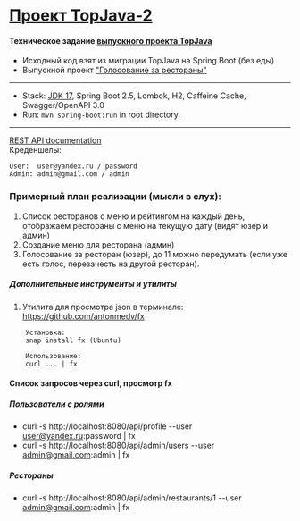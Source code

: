 [Проект TopJava-2](https://javaops.ru/view/topjava2)
===============================

#### Техническое задание [выпускного проекта TopJava](https://github.com/JavaOPs/topjava/blob/master/graduation.md)
- Исходный код взят из миграции TopJava на Spring Boot (без еды)
- Выпускной проект ["Голосование за рестораны"](https://github.com/Th0rn-dev/diploma)

-------------------------------------------------------------
- Stack: [JDK 17](http://jdk.java.net/17/), Spring Boot 2.5, Lombok, H2, Caffeine Cache, Swagger/OpenAPI 3.0
- Run: `mvn spring-boot:run` in root directory.
-----------------------------------------------------
[REST API documentation](http://localhost:8080/swagger-ui.html)  
Креденшелы:
```
User:  user@yandex.ru / password
Admin: admin@gmail.com / admin
```

[//]: # ( Отредактировать и отформатировать перед сдачей на ревью)

### Примерный план реализации (мысли в слух):

1. Список ресторанов с меню и рейтингом на каждый день, отображаем рестораны с меню на текущую дату (видят юзер и админ)
2. Создание меню для ресторана (админ)
3. Голосование за ресторан (юзер), до 11 можно передумать (если уже есть голос, перезачесть на другой ресторан).


##### Дополнительные инструменты и утилиты
1. Утилита для просмотра json в терминале: https://github.com/antonmedv/fx
```
    Установка:
    snap install fx (Ubuntu)

    Использование:
    curl ... | fx
```

#### Список запросов через curl, просмотр fx

##### Пользователи с ролями
* curl -s http://localhost:8080/api/profile --user user@yandex.ru:password | fx
* curl -s http://localhost:8080/api/admin/users --user admin@gmail.com:admin | fx

##### Рестораны
* curl -s http://localhost:8080/api/admin/restaurants/1 --user admin@gmail.com:admin | fx